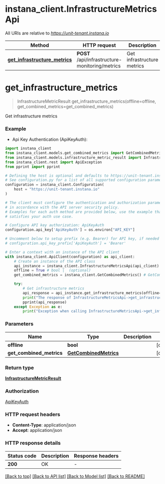 # instana_client.InfrastructureMetricsApi

All URIs are relative to *https://unit-tenant.instana.io*

Method | HTTP request | Description
------------- | ------------- | -------------
[**get_infrastructure_metrics**](InfrastructureMetricsApi.md#get_infrastructure_metrics) | **POST** /api/infrastructure-monitoring/metrics | Get infrastructure metrics


# **get_infrastructure_metrics**
> InfrastructureMetricResult get_infrastructure_metrics(offline=offline, get_combined_metrics=get_combined_metrics)

Get infrastructure metrics

### Example

* Api Key Authentication (ApiKeyAuth):

```python
import instana_client
from instana_client.models.get_combined_metrics import GetCombinedMetrics
from instana_client.models.infrastructure_metric_result import InfrastructureMetricResult
from instana_client.rest import ApiException
from pprint import pprint

# Defining the host is optional and defaults to https://unit-tenant.instana.io
# See configuration.py for a list of all supported configuration parameters.
configuration = instana_client.Configuration(
    host = "https://unit-tenant.instana.io"
)

# The client must configure the authentication and authorization parameters
# in accordance with the API server security policy.
# Examples for each auth method are provided below, use the example that
# satisfies your auth use case.

# Configure API key authorization: ApiKeyAuth
configuration.api_key['ApiKeyAuth'] = os.environ["API_KEY"]

# Uncomment below to setup prefix (e.g. Bearer) for API key, if needed
# configuration.api_key_prefix['ApiKeyAuth'] = 'Bearer'

# Enter a context with an instance of the API client
with instana_client.ApiClient(configuration) as api_client:
    # Create an instance of the API class
    api_instance = instana_client.InfrastructureMetricsApi(api_client)
    offline = True # bool |  (optional)
    get_combined_metrics = instana_client.GetCombinedMetrics() # GetCombinedMetrics |  (optional)

    try:
        # Get infrastructure metrics
        api_response = api_instance.get_infrastructure_metrics(offline=offline, get_combined_metrics=get_combined_metrics)
        print("The response of InfrastructureMetricsApi->get_infrastructure_metrics:\n")
        pprint(api_response)
    except Exception as e:
        print("Exception when calling InfrastructureMetricsApi->get_infrastructure_metrics: %s\n" % e)
```



### Parameters


Name | Type | Description  | Notes
------------- | ------------- | ------------- | -------------
 **offline** | **bool**|  | [optional] 
 **get_combined_metrics** | [**GetCombinedMetrics**](GetCombinedMetrics.md)|  | [optional] 

### Return type

[**InfrastructureMetricResult**](InfrastructureMetricResult.md)

### Authorization

[ApiKeyAuth](../README.md#ApiKeyAuth)

### HTTP request headers

 - **Content-Type**: application/json
 - **Accept**: application/json

### HTTP response details

| Status code | Description | Response headers |
|-------------|-------------|------------------|
**200** | OK |  -  |

[[Back to top]](#) [[Back to API list]](../README.md#documentation-for-api-endpoints) [[Back to Model list]](../README.md#documentation-for-models) [[Back to README]](../README.md)

